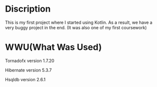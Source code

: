 # Discription 
This is my first project where I started using Kotlin. As a result, we have a very buggy project in the end. 
(It was also one of my first coursework)

# WWU(What Was Used)
Tornadofx version 1.7.20

Hibernate version 5.3.7

Hsqldb version 2.6.1